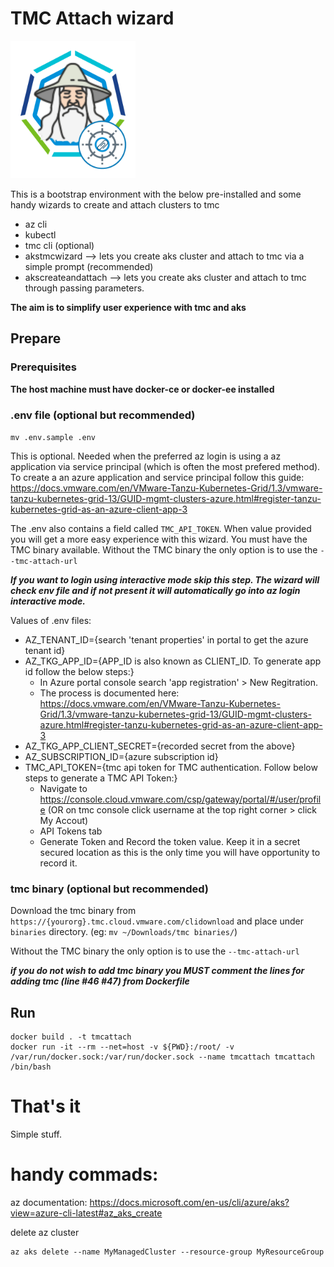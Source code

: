 # TMC Attach wizard
<img src="images/logo.png" alt="Attach to TMC" width=200 height=220/>

This is a bootstrap environment with the below pre-installed and some handy wizards to create and attach clusters to tmc
- az cli
- kubectl
- tmc cli (optional)
- akstmcwizard --> lets you create aks cluster and attach to tmc via a simple prompt (recommended)
- akscreateandattach --> lets you create aks cluster and attach to tmc through passing parameters.

**The aim is to simplify user experience with tmc and aks**

## Prepare

### Prerequisites

**The host machine must have docker-ce or docker-ee installed**

### .env file (optional but recommended)

`mv .env.sample .env`

This is optional. Needed when the preferred az login is using a az application via service principal (which is often the most prefered method). To create a an azure application and service principal follow this guide: https://docs.vmware.com/en/VMware-Tanzu-Kubernetes-Grid/1.3/vmware-tanzu-kubernetes-grid-13/GUID-mgmt-clusters-azure.html#register-tanzu-kubernetes-grid-as-an-azure-client-app-3

The .env also contains a field called `TMC_API_TOKEN`. When value provided you will get a more easy experience with this wizard. You must have the TMC binary available. Without the TMC binary the only option is to use the `--tmc-attach-url`

***If you want to login using interactive mode skip this step. The wizard will check env file and if not present it will automatically go into az login interactive mode.***

Values of .env files:
- AZ_TENANT_ID={search 'tenant properties' in portal to get the azure tenant id}
- AZ_TKG_APP_ID={APP_ID is also known as CLIENT_ID. To generate app id follow the below steps:}
    - In Azure portal console search 'app registration' > New Regitration. 
    - The process is documented here: https://docs.vmware.com/en/VMware-Tanzu-Kubernetes-Grid/1.3/vmware-tanzu-kubernetes-grid-13/GUID-mgmt-clusters-azure.html#register-tanzu-kubernetes-grid-as-an-azure-client-app-3
- AZ_TKG_APP_CLIENT_SECRET={recorded secret from the above}
- AZ_SUBSCRIPTION_ID={azure subscription id}
- TMC_API_TOKEN={tmc api token for TMC authentication. Follow below steps to generate a TMC API Token:}
    - Navigate to https://console.cloud.vmware.com/csp/gateway/portal/#/user/profile (OR on tmc console click username at the top right corner > click My Accout)
    - API Tokens tab
    - Generate Token and Record the token value. Keep it in a secret secured location as this is the only time you will have opportunity to record it.


### tmc binary (optional but recommended)

Download the tmc binary from `https://{yourorg}.tmc.cloud.vmware.com/clidownload` and place under `binaries` directory. (eg: `mv ~/Downloads/tmc binaries/`)

Without the TMC binary the only option is to use the `--tmc-attach-url`

***if you do not wish to add tmc binary you MUST comment the lines for adding tmc (line #46 #47) from Dockerfile***

## Run
```
docker build . -t tmcattach
docker run -it --rm --net=host -v ${PWD}:/root/ -v /var/run/docker.sock:/var/run/docker.sock --name tmcattach tmcattach /bin/bash
```

# That's it
Simple stuff.

# handy commads:

az documentation: https://docs.microsoft.com/en-us/cli/azure/aks?view=azure-cli-latest#az_aks_create


delete az cluster
```
az aks delete --name MyManagedCluster --resource-group MyResourceGroup
```
